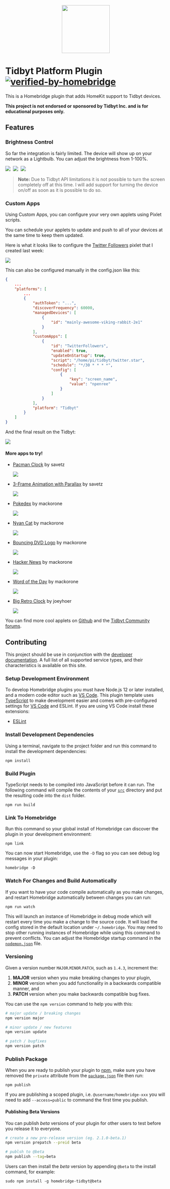 
<p align="center">

<img src="images/plugin-logo.png" width="150">

</p>


# Tidbyt Platform Plugin [![verified-by-homebridge](https://badgen.net/badge/homebridge/verified/purple)](https://github.com/homebridge/homebridge/wiki/Verified-Plugins)

This is a Homebridge plugin that adds HomeKit support to Tidbyt devices.

**This project is not endorsed or sponsored by Tidbyt Inc. and is for educational purposes only.**

## Features

### Brightness Control

So far the integration is fairly limited. The device will show up on your network as a Lightbulb. You can adjust the brightness from 1-100%.

![](images/home_1.png)&nbsp;
![](images/home_2.png)&nbsp;
![](images/home_3.png)

> **Note:** Due to Tidbyt API limitations it is not possible to turn the screen completely off at this time. I will add support for turning the device on/off as soon as it is possible to do so.
### Custom Apps

Using Custom Apps, you can configure your very own applets using Pixlet scripts.

You can schedule your applets to update and push to all of your devices at the same time to keep them updated.

Here is what it looks like to configure the [Twitter Followers](https://github.com/drudge/tidbyt-twitter) pixlet that I created last week:

![](images/config-ui.png)

This can also be configured manually in the config.json like this:

```json
{
    ...
    "platforms": [
        ...
        {
            "authToken": "...",
            "discoverFrequency": 60000,
            "managedDevices": [
                {
                    "id": "mainly-awesome-viking-rabbit-2e1"
                }
            ],
            "customApps": [
                {
                    "id": "TwitterFollowers",
                    "enabled": true,
                    "updateOnStartup": true,
                    "script": "/home/pi/tidbyt/twitter.star",
                    "schedule": "*/30 * * * *",
                    "config": [
                        {
                            "key": "screen_name",
                            "value": "npenree"
                        }
                    ]
                }
            ],
            "platform": "Tidbyt"
        }
    ]
}
```
And the final result on the Tidbyt:

![](images/twitter_followers.jpg)

#### More apps to try!

* [Pacman Clock](https://github.com/savetz/tidbyt-sprite-demo#pac-man-clock) by savetz

  ![](https://github.com/savetz/tidbyt-sprite-demo/raw/main/pacmandemo.gif)

* [3-Frame Animation with Parallax](https://github.com/savetz/tidbyt-sprite-demo) by savetz

  ![](https://github.com/savetz/tidbyt-sprite-demo/raw/main/parallaxdemo.gif) 

* [Pokedex](https://github.com/mackorone/tidbyt-pokedex) by mackorone

  ![](https://github.com/mackorone/tidbyt-pokedex/raw/main/pokedex.png)

* [Nyan Cat](https://github.com/mackorone/tidbyt-nyan-cat) by mackorone

  ![](https://github.com/mackorone/tidbyt-nyan-cat/raw/main/nyan_cat.gif)

* [Bouncing DVD Logo](https://github.com/mackorone/tidbyt-bouncing-dvd-logo) by mackorone

  ![](https://github.com/mackorone/tidbyt-bouncing-dvd-logo/raw/main/bouncing_dvd_logo.gif)

* [Hacker News](https://github.com/mackorone/tidbyt-hacker-news) by mackorone

  ![](https://github.com/mackorone/tidbyt-hacker-news/raw/main/hacker_news.gif)

* [Word of the Day](https://github.com/mackorone/tidbyt-word-of-the-day) by mackorone

  ![](https://github.com/mackorone/tidbyt-word-of-the-day/raw/main/word_of_the_day.gif)

* [Big Retro Clock](https://github.com/joeyhoer/tidbyt-apps/blob/master/big_clock.star) by joeyhoer

  ![](images/big_clock.gif)

You can find more cool applets on [Github](https://github.com/topics/tidbyt) and the [Tidbyt Community forums](https://discuss.tidbyt.com/c/developers/8).

## Contributing

This project should be use in conjunction with the [developer documentation](https://developers.homebridge.io/). A full list of all supported service types, and their characteristics is available on this site.

### Setup Development Environment

To develop Homebridge plugins you must have Node.js 12 or later installed, and a modern code editor such as [VS Code](https://code.visualstudio.com/). This plugin template uses [TypeScript](https://www.typescriptlang.org/) to make development easier and comes with pre-configured settings for [VS Code](https://code.visualstudio.com/) and ESLint. If you are using VS Code install these extensions:

* [ESLint](https://marketplace.visualstudio.com/items?itemName=dbaeumer.vscode-eslint)

### Install Development Dependencies

Using a terminal, navigate to the project folder and run this command to install the development dependencies:

```
npm install
```

### Build Plugin

TypeScript needs to be compiled into JavaScript before it can run. The following command will compile the contents of your [`src`](./src) directory and put the resulting code into the `dist` folder.

```
npm run build
```

### Link To Homebridge

Run this command so your global install of Homebridge can discover the plugin in your development environment:

```
npm link
```

You can now start Homebridge, use the `-D` flag so you can see debug log messages in your plugin:

```
homebridge -D
```

### Watch For Changes and Build Automatically

If you want to have your code compile automatically as you make changes, and restart Homebridge automatically between changes you can run:

```
npm run watch
```

This will launch an instance of Homebridge in debug mode which will restart every time you make a change to the source code. It will load the config stored in the default location under `~/.homebridge`. You may need to stop other running instances of Homebridge while using this command to prevent conflicts. You can adjust the Homebridge startup command in the [`nodemon.json`](./nodemon.json) file.

### Versioning

Given a version number `MAJOR`.`MINOR`.`PATCH`, such as `1.4.3`, increment the:

1. **MAJOR** version when you make breaking changes to your plugin,
2. **MINOR** version when you add functionality in a backwards compatible manner, and
3. **PATCH** version when you make backwards compatible bug fixes.

You can use the `npm version` command to help you with this:

```bash
# major update / breaking changes
npm version major

# minor update / new features
npm version update

# patch / bugfixes
npm version patch
```

### Publish Package

When you are ready to publish your plugin to [npm](https://www.npmjs.com/), make sure you have removed the `private` attribute from the [`package.json`](./package.json) file then run:

```
npm publish
```

If you are publishing a scoped plugin, i.e. `@username/homebridge-xxx` you will need to add `--access=public` to command the first time you publish.

#### Publishing Beta Versions

You can publish *beta* versions of your plugin for other users to test before you release it to everyone.

```bash
# create a new pre-release version (eg. 2.1.0-beta.1)
npm version prepatch --preid beta

# publsh to @beta
npm publish --tag=beta
```

Users can then install the  *beta* version by appending `@beta` to the install command, for example:

```
sudo npm install -g homebridge-tidbyt@beta
```


